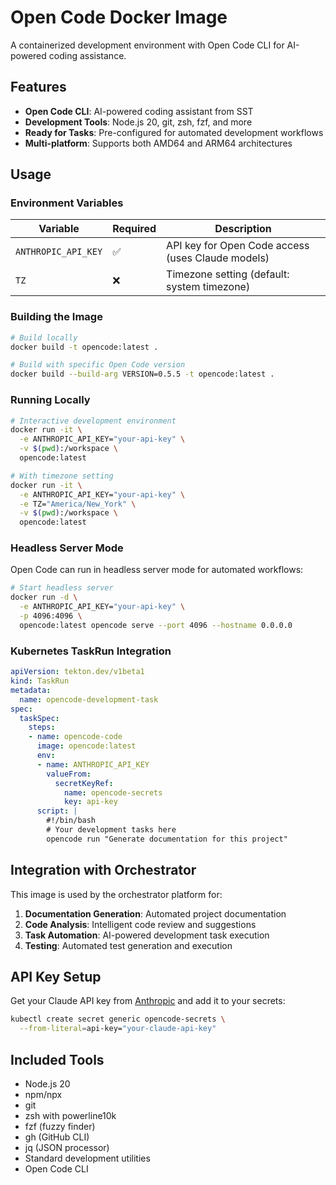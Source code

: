 # Open Code Docker Image

A containerized development environment with Open Code CLI for AI-powered coding assistance.

## Features

- **Open Code CLI**: AI-powered coding assistant from SST
- **Development Tools**: Node.js 20, git, zsh, fzf, and more
- **Ready for Tasks**: Pre-configured for automated development workflows
- **Multi-platform**: Supports both AMD64 and ARM64 architectures

## Usage

### Environment Variables

| Variable | Required | Description |
|----------|----------|-------------|
| `ANTHROPIC_API_KEY` | ✅ | API key for Open Code access (uses Claude models) |
| `TZ` | ❌ | Timezone setting (default: system timezone) |

### Building the Image

```bash
# Build locally
docker build -t opencode:latest .

# Build with specific Open Code version
docker build --build-arg VERSION=0.5.5 -t opencode:latest .
```

### Running Locally

```bash
# Interactive development environment
docker run -it \
  -e ANTHROPIC_API_KEY="your-api-key" \
  -v $(pwd):/workspace \
  opencode:latest

# With timezone setting
docker run -it \
  -e ANTHROPIC_API_KEY="your-api-key" \
  -e TZ="America/New_York" \
  -v $(pwd):/workspace \
  opencode:latest
```

### Headless Server Mode

Open Code can run in headless server mode for automated workflows:

```bash
# Start headless server
docker run -d \
  -e ANTHROPIC_API_KEY="your-api-key" \
  -p 4096:4096 \
  opencode:latest opencode serve --port 4096 --hostname 0.0.0.0
```

### Kubernetes TaskRun Integration

```yaml
apiVersion: tekton.dev/v1beta1
kind: TaskRun
metadata:
  name: opencode-development-task
spec:
  taskSpec:
    steps:
    - name: opencode-code
      image: opencode:latest
      env:
      - name: ANTHROPIC_API_KEY
        valueFrom:
          secretKeyRef:
            name: opencode-secrets
            key: api-key
      script: |
        #!/bin/bash
        # Your development tasks here
        opencode run "Generate documentation for this project"
```

## Integration with Orchestrator

This image is used by the orchestrator platform for:

1. **Documentation Generation**: Automated project documentation
2. **Code Analysis**: Intelligent code review and suggestions
3. **Task Automation**: AI-powered development task execution
4. **Testing**: Automated test generation and execution

## API Key Setup

Get your Claude API key from [Anthropic](https://console.anthropic.com) and add it to your secrets:

```bash
kubectl create secret generic opencode-secrets \
  --from-literal=api-key="your-claude-api-key"
```

## Included Tools

- Node.js 20
- npm/npx
- git
- zsh with powerline10k
- fzf (fuzzy finder)
- gh (GitHub CLI)
- jq (JSON processor)
- Standard development utilities
- Open Code CLI
